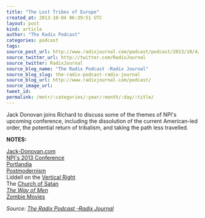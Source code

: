 ```yaml
---
title: "The Lost Tribes of Europe"
created_at: 2013-10-04 06:39:51 UTC
layout: post
kind: article
author: "The Radix Podcast"
categories: podcast
tags: 
source_post_url: http://www.radixjournal.com/podcast/podcast/2013/10/4/the-lost-tribes-of-europe
source_twitter_url: http://twitter.com/RadixJournal
source_twitter: RadixJournal
source_blog_name: "The Radix Podcast -Radix Journal"
source_blog_slug: the-radix-podcast-radix-journal
source_blog_url: http://www.radixjournal.com/podcast/
source_image_url: 
tweet_id:
permalink: /mntr/:categories/:year/:month/:day/:title/
---
```

<p>Jack Donovan joins Richard to discuss some of the themes of NPI's upcoming conference, including the dissolution of the current American-led order, the potential return of tribalism, and taking the path less travelled.</p>



<p><strong>NOTES:</strong></p><p><a href="http://www.jack-donovan.com/axis/">Jack-Donovan.com</a><br><a href="http://www.npiamerica.org/2013-conference">NPI's 2013 Conference</a><br><a href="https://www.youtube.com/watch?v=AVmq9dq6Nsg">Portlandia</a><br><a href="http://en.wikipedia.org/wiki/Postmodernism">Postmodernism</a><br><span>Liddell on the </span><a href="http://alternativeright.com/blog/2013/3/4/alternative-vertical">Vertical Right</a><br><span>The </span><a href="http://en.wikipedia.org/wiki/Church_of_Satan">Church of Satan</a><br><em><a href="http://www.amazon.com/gp/product/B007O0Y1ZE/ref=as_li_ss_tl?ie=UTF8&amp;camp=1789&amp;creative=390957&amp;creativeASIN=B007O0Y1ZE&amp;linkCode=as2&amp;tag=washisummipub-20">The Way of Men</a></em><br><a href="https://www.youtube.com/watch?v=R4bNoZif1I0">Zombie Movies</a></p><div class="">
    <i>Source: <a href="http://www.radixjournal.com/podcast/">The Radix Podcast -Radix Journal</a></i>
</div>

